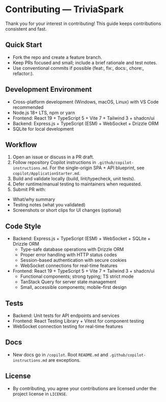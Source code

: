 # Contributing — TriviaSpark

Thank you for your interest in contributing! This guide keeps contributions consistent and fast.

## Quick Start

- Fork the repo and create a feature branch.
- Keep PRs focused and small; include a brief rationale and test notes.
- Use conventional commits if possible (feat:, fix:, docs:, chore:, refactor:).

## Development Environment

- Cross-platform development (Windows, macOS, Linux) with VS Code recommended
- Node.js 18+ LTS, npm or yarn
- Frontend: React 19 + TypeScript 5 + Vite 7 + Tailwind 3 + shadcn/ui
- Backend: Express.js + TypeScript (ESM) + WebSocket + Drizzle ORM
- SQLite for local development

## Workflow

1. Open an issue or discuss in a PR draft.
2. Follow repository Copilot instructions in `.github/copilot-instructions.md`. For the single-origin SPA + API blueprint, see `copilot/ApplicationStarter.md`.
3. Build and validate locally (build, lint/typecheck, unit tests).
4. Defer runtime/manual testing to maintainers when requested.
5. Submit PR with:

- What/why summary
- Testing notes (what you validated)
- Screenshots or short clips for UI changes (optional)

## Code Style

- Backend: Express.js + TypeScript (ESM) + WebSocket + SQLite + Drizzle ORM
  - Type-safe database operations with Drizzle ORM
  - Proper error handling with HTTP status codes
  - Session-based authentication with secure cookies
  - WebSocket connections for real-time features
- Frontend: React 19 + TypeScript 5 + Vite 7 + Tailwind 3 + shadcn/ui
  - Functional components; strong typing; TS strict mode
  - TanStack Query for server state management
  - Small, accessible components; mobile-first design

## Tests

- Backend: Unit tests for API endpoints and services
- Frontend: React Testing Library + Vitest for component testing
- WebSocket connection testing for real-time features

## Docs

- New docs go in `/copilot`. Root `README.md` and `.github/copilot-instructions.md` are exceptions.

## License

- By contributing, you agree your contributions are licensed under the project license in `LICENSE`.

